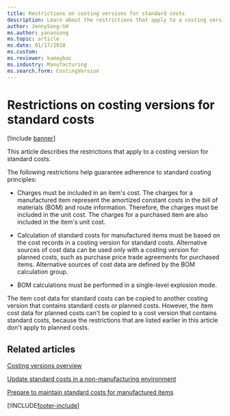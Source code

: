 ```yaml
---
title: Restrictions on costing versions for standard costs
description: Learn about the restrictions that apply to a costing version for standard costs, including an outline on restrictions that help guarantee adherence to principles.
author: JennySong-SH
ms.author: yanansong
ms.topic: article
ms.date: 01/17/2018
ms.custom:
ms.reviewer: kamaybac
ms.industry: Manufacturing 
ms.search.form: CostingVersion
---
```



#  Restrictions on costing versions for standard costs

[!include [banner](../includes/banner.md)]

This article describes the restrictions that apply to a costing version for standard costs. 

The following restrictions help guarantee adherence to standard costing principles:

-  Charges must be included in an item's cost. The charges for a manufactured item represent the amortized constant costs in the bill of materials (BOM) and route information. Therefore, the charges must be included in the unit cost. The charges for a purchased item are also included in the item's unit cost.

-  Calculation of standard costs for manufactured items must be based on the cost records in a costing version for standard costs. Alternative sources of cost data can be used only with a costing version for planned costs, such as purchase price trade agreements for purchased items. Alternative sources of cost data are defined by the BOM calculation group.

-  BOM calculations must be performed in a single-level explosion mode.

The item cost data for standard costs can be copied to another costing version that contains standard costs or planned costs. However, the item cost data for planned costs can't be copied to a cost version that contains standard costs, because the restrictions that are listed earlier in this article don't apply to planned costs.

## Related articles

[Costing versions overview](costing-versions.md)

[Update standard costs in a non-manufacturing environment](update-standard-costs-non-manufacturing-environment.md)

[Prepare to maintain standard costs for manufactured items](update-standard-costs-manufacturing-environment.md)



[!INCLUDE[footer-include](../../includes/footer-banner.md)]